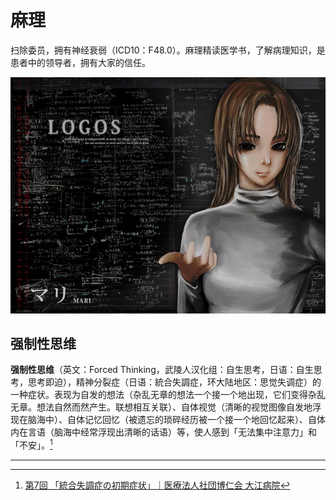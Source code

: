 # 麻理

扫除委员，拥有神经衰弱（ICD10：F48.0）。麻理精读医学书，了解病理知识，是患者中的领导者，拥有大家的信任。

![mari](./images/thumb_mari.jpg)

## 强制性思维

**强制性思维**（英文：Forced Thinking，武陵人汉化组：自生思考，日语：自生思考，思考即迫），精神分裂症（日语：統合失調症，环大陆地区：思觉失调症）的一种症状。表现为自发的想法（杂乱无章的想法一个接一个地出现，它们变得杂乱无章。想法自然而然产生。联想相互关联）、自体视觉（清晰的视觉图像自发地浮现在脑海中）、自体记忆回忆（被遗忘的琐碎经历被一个接一个地回忆起来）、自体内在言语（脑海中经常浮现出清晰的话语）等，使人感到「无法集中注意力」和「不安」。[^1]

---

[^1]: [第7回 「統合失調症の初期症状」｜医療法人社団博仁会 大江病院](http://www.oe-hospital.or.jp/column/column7.html)
